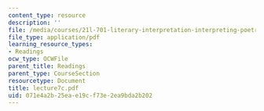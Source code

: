 ```yaml
---
content_type: resource
description: ''
file: /media/courses/21l-701-literary-interpretation-interpreting-poetry-fall-2003/071e4a2b25eae19cf73e2ea9bda2b202_lecture7c.pdf
file_type: application/pdf
learning_resource_types:
- Readings
ocw_type: OCWFile
parent_title: Readings
parent_type: CourseSection
resourcetype: Document
title: lecture7c.pdf
uid: 071e4a2b-25ea-e19c-f73e-2ea9bda2b202
---
```

